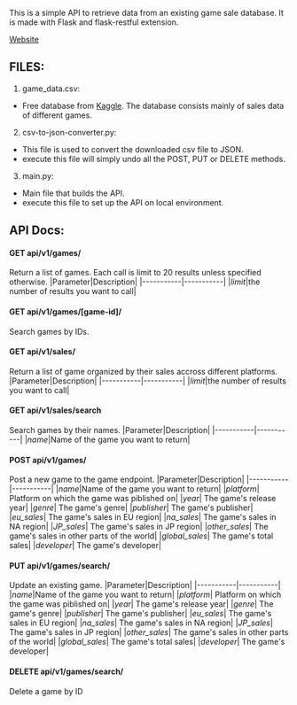 This is a simple API to retrieve data from an existing game sale database. It is made with Flask and flask-restful extension.

[Website](http://flask-env.eba-ayybreuj.eu-north-1.elasticbeanstalk.com/)
## FILES:

1. game_data.csv:
  - Free database from [Kaggle](https://www.kaggle.com/rush4ratio/video-game-sales-with-ratings). The database consists mainly of sales data of different games.
2. csv-to-json-converter.py:
  - This file is used to convert the downloaded csv file to JSON.
  - execute this file will simply undo all the POST, PUT or DELETE methods.
3. main.py:
  - Main file that builds the API.
  - execute this file to set up the API on local environment.
  
## API Docs:
#### GET api/v1/games/
  Return a list of games. Each call is limit to 20 results unless specified otherwise.
  |Parameter|Description|
  |-----------|-----------|
  |*limit*|the number of results you want to call|
  
#### GET api/v1/games/[game-id]/
  Search games by IDs.

#### GET api/v1/sales/
  Return a list of game organized by their sales accross different platforms.
  |Parameter|Description|
  |-----------|-----------|
  |*limit*|the number of results you want to call|
  
#### GET api/v1/sales/search
  Search games by their names.
  |Parameter|Description|
  |-----------|-----------|
  |*name*|Name of the game you want to return|
#### POST api/v1/games/
  Post a new game to the game endpoint.
  |Parameter|Description|
  |-----------|-----------|
  |*name*|Name of the game you want to return|
  |*platform*| Platform on which the game was piblished on|
  |*year*| The game's release year|
  |*genre*| The game's genre|
  |*publisher*| The game's publisher|
  |*eu_sales*| The game's sales in EU region|
  |*na_sales*| The game's sales in NA region|
  |*JP_sales*| The game's sales in JP region|
  |*other_sales*| The game's sales in other parts of the world|
  |*global_sales*| The game's total sales|
  |*developer*| The game's developer|

#### PUT api/v1/games/search/
  Update an existing game.
  |Parameter|Description|
  |-----------|-----------|
  |*name*|Name of the game you want to return|
  |*platform*| Platform on which the game was piblished on|
  |*year*| The game's release year|
  |*genre*| The game's genre|
  |*publisher*| The game's publisher|
  |*eu_sales*| The game's sales in EU region|
  |*na_sales*| The game's sales in NA region|
  |*JP_sales*| The game's sales in JP region|
  |*other_sales*| The game's sales in other parts of the world|
  |*global_sales*| The game's total sales|
  |*developer*| The game's developer|
 
 #### DELETE api/v1/games/search/
  Delete a game by ID
